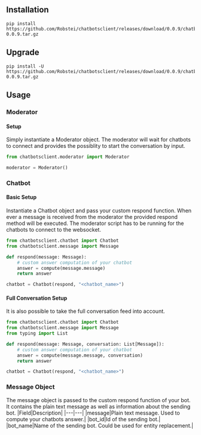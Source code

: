 ## Installation
```
pip install https://github.com/Robstei/chatbotsclient/releases/download/0.0.9/chatbotsclient-0.0.9.tar.gz
```
## Upgrade
```
pip install -U https://github.com/Robstei/chatbotsclient/releases/download/0.0.9/chatbotsclient-0.0.9.tar.gz
```
## Usage
### Moderator
#### Setup
Simply instantiate a Moderator object. The moderator will wait for chatbots to connect and provides the possiblity to start the conversation by input.
```python
from chatbotsclient.moderator import Moderator

moderator = Moderator()
```
### Chatbot
#### Basic Setup
Instantiate a Chatbot object and pass your custom respond function. When ever a message is received from the moderator the provided respond method will be executed. The moderator script has to be running for the chatbots to connect to the websocket.
```python
from chatbotsclient.chatbot import Chatbot
from chatbotsclient.message import Message

def respond(message: Message):
    # custom answer computation of your chatbot
    answer = compute(message.message)
    return answer

chatbot = Chatbot(respond, "<chatbot_name>")
```
#### Full Conversation Setup
It is also possible to take the full conversation feed into account.
```python
from chatbotsclient.chatbot import Chatbot
from chatbotsclient.message import Message
from typing import List

def respond(message: Message, conversation: List[Message]):
    # custom answer computation of your chatbot
    answer = compute(message.message, conversation)
    return answer

chatbot = Chatbot(respond, "<chatbot_name>")
```

### Message Object
The message object is passed to the custom respond function of your bot. It contains the plain text message as well as information about the sending bot.
|Field|Description|
|---|---|
|message|Plain text message. Used to compute your chatbots answer.|
|bot_id|Id of the sending bot.|
|bot_name|Name of the sending bot. Could be used for entity replacement.|
